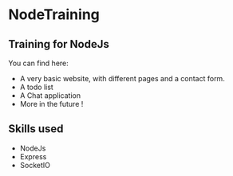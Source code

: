# NodeTraining

## Training for NodeJs

  You can find here:

- A very basic website, with different pages and a contact form.
- A todo list
- A Chat application
- More in the future !

## Skills used

- NodeJs
- Express
- SocketIO
